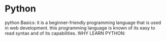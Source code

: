 # Python
python Basics:
it is a beginner-friendly programming language that is used in web development.
this programming language is known of its easy to read syntax and of its capabilities. 
WHY LEARN PYTHON: 
